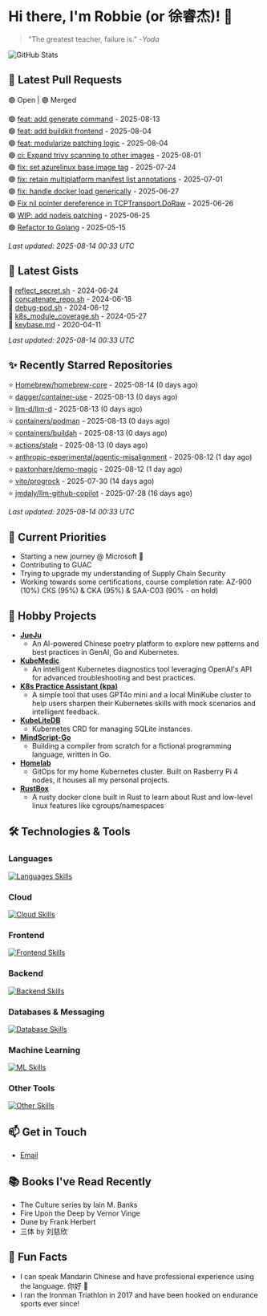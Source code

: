 # Hi there, I'm Robbie (or 徐睿杰)! 👋

> "The greatest teacher, failure is." -_Yoda_

![GitHub Stats](https://github-readme-stats.vercel.app/api?username=robert-cronin&show_icons=true&theme=radical)

<!-- START_SECTION:prs -->
## 🔄 Latest Pull Requests

🟢 Open | 🟣 Merged

🟢 [feat: add generate command](https://github.com/project-copacetic/copacetic/pull/1212) - 2025-08-13<br>
🟢 [feat: add buildkit frontend](https://github.com/project-copacetic/copacetic/pull/1221) - 2025-08-04<br>
🟣 [feat: modularize patching logic](https://github.com/project-copacetic/copacetic/pull/1228) - 2025-08-04<br>
🟣 [ci: Expand trivy scanning to other images](https://github.com/kaito-project/kaito/pull/1161) - 2025-08-01<br>
🟣 [fix: set azurelinux base image tag](https://github.com/project-copacetic/copacetic/pull/1216) - 2025-07-24<br>
🟣 [fix: retain multiplatform manifest list annotations](https://github.com/project-copacetic/copacetic/pull/1120) - 2025-07-01<br>
🟣 [fix: handle docker load generically](https://github.com/project-copacetic/copacetic/pull/1059) - 2025-06-27<br>
🟣 [Fix nil pointer dereference in TCPTransport.DoRaw](https://github.com/cpuguy83/go-docker/pull/16) - 2025-06-26<br>
🟢 [WIP: add nodejs patching](https://github.com/project-copacetic/copacetic/pull/1090) - 2025-06-25<br>
🟢 [Refactor to Golang](https://github.com/sozercan/guac-ai-mole/pull/12) - 2025-05-15<br>

*Last updated: 2025-08-14 00:33 UTC*<!-- END_SECTION:prs -->

<!-- START_SECTION:gists -->
## 📜 Latest Gists

📜 [reflect_secret.sh](https://gist.github.com/robert-cronin/c4df6777ba61bacd45a4bd67b5ea5b34) - 2024-06-24<br>
📜 [concatenate_repo.sh](https://gist.github.com/robert-cronin/02215e61893d6616fc0d269e829b50ed) - 2024-06-18<br>
📜 [debug-pod.sh](https://gist.github.com/robert-cronin/0a76a112fe444bccd50cb7ac56e8b1b5) - 2024-06-12<br>
📜 [k8s_module_coverage.sh](https://gist.github.com/robert-cronin/150e3044b916ebe597478b1294f97da8) - 2024-05-27<br>
📜 [keybase.md](https://gist.github.com/robert-cronin/a8474252ac7483f7c1de43dd8a7308e3) - 2020-04-11<br>

*Last updated: 2025-08-14 00:33 UTC*<!-- END_SECTION:gists -->

<!-- START_SECTION:starred -->
## ✨ Recently Starred Repositories

⭐ [Homebrew/homebrew-core](https://github.com/Homebrew/homebrew-core) - 2025-08-14 (0 days ago)<br>
⭐ [dagger/container-use](https://github.com/dagger/container-use) - 2025-08-13 (0 days ago)<br>
⭐ [llm-d/llm-d](https://github.com/llm-d/llm-d) - 2025-08-13 (0 days ago)<br>
⭐ [containers/podman](https://github.com/containers/podman) - 2025-08-13 (0 days ago)<br>
⭐ [containers/buildah](https://github.com/containers/buildah) - 2025-08-13 (0 days ago)<br>
⭐ [actions/stale](https://github.com/actions/stale) - 2025-08-13 (0 days ago)<br>
⭐ [anthropic-experimental/agentic-misalignment](https://github.com/anthropic-experimental/agentic-misalignment) - 2025-08-12 (1 day ago)<br>
⭐ [paxtonhare/demo-magic](https://github.com/paxtonhare/demo-magic) - 2025-08-12 (1 day ago)<br>
⭐ [vito/progrock](https://github.com/vito/progrock) - 2025-07-30 (14 days ago)<br>
⭐ [jmdaly/llm-github-copilot](https://github.com/jmdaly/llm-github-copilot) - 2025-07-28 (16 days ago)<br>

*Last updated: 2025-08-14 00:33 UTC*<!-- END_SECTION:starred -->

## 🔭 Current Priorities

- Starting a new journey @ Microsoft 🚀
- Contributing to GUAC
- Trying to upgrade my understanding of Supply Chain Security
- Working towards some certifications, course completion rate: AZ-900 (10%) CKS (95%) & CKA (95%) & SAA-C03 (90% - on hold)

## 🚀 Hobby Projects

- [**JueJu**](https://github.com/robert-cronin/jueju)
  - An AI-powered Chinese poetry platform to explore new patterns and best practices in GenAI, Go and Kubernetes.
- [**KubeMedic**](https://github.com/robert-cronin/kubemedic)
  - An intelligent Kubernetes diagnostics tool leveraging OpenAI's API for advanced troubleshooting and best practices.
- [**K8s Practice Assistant (kpa)**](https://github.com/robert-cronin/kpa)
  - A simple tool that uses GPT4o mini and a local MiniKube cluster to help users sharpen their Kubernetes skills with mock scenarios and intelligent feedback.
- [**KubeLiteDB**](https://github.com/robert-cronin/KubeLiteDB)
  - Kubernetes CRD for managing SQLite instances.
- [**MindScript-Go**](https://github.com/robert-cronin/mindscript-go)
  - Building a compiler from scratch for a fictional programming language, written in Go.
- [**Homelab**](https://github.com/robert-cronin/homelab)
  - GitOps for my home Kubernetes cluster. Built on Rasberry Pi 4 nodes, it houses all my personal projects.
- [**RustBox**](https://github.com/robert-cronin/rust-box)
  - A rusty docker clone built in Rust to learn about Rust and low-level linux features like cgroups/namespaces

## 🛠️ Technologies & Tools

### Languages

[![Languages Skills](https://skillicons.dev/icons?i=go,typescript,python,bash)](https://skillicons.dev)

### Cloud

[![Cloud Skills](https://skillicons.dev/icons?i=kubernetes,aws,linux,terraform,githubactions,jenkins)](https://skillicons.dev)

### Frontend

[![Frontend Skills](https://skillicons.dev/icons?i=mui,react,redux,figma,styledcomponents,nextjs,vite,css,html,ts)](https://skillicons.dev)

### Backend

[![Backend Skills](https://skillicons.dev/icons?i=nodejs,fastapi,express,postgres,python)](https://skillicons.dev)

### Databases & Messaging

[![Database Skills](https://skillicons.dev/icons?i=mongodb,postgresql,mysql,redis,rabbitmq,kafka)](https://skillicons.dev)

### Machine Learning

[![ML Skills](https://skillicons.dev/icons?i=tensorflow,elasticsearch,pytorch,opencv)](https://skillicons.dev)

### Other Tools

[![Other Skills](https://skillicons.dev/icons?i=vscode,git,docker,jest,cypress,grafana,prometheus,bash)](https://skillicons.dev)

## 📫 Get in Touch

- [Email](mailto:robert.cronin@uqconnect.edu.au)

## 📚 Books I've Read Recently

- The Culture series by Iain M. Banks
- Fire Upon the Deep by Vernor Vinge
- Dune by Frank Herbert
- 三体 by 刘慈欣

## 🌟 Fun Facts

- I can speak Mandarin Chinese and have professional experience using the language. 你好 👋
- I ran the Ironman Triathlon in 2017 and have been hooked on endurance sports ever since!
